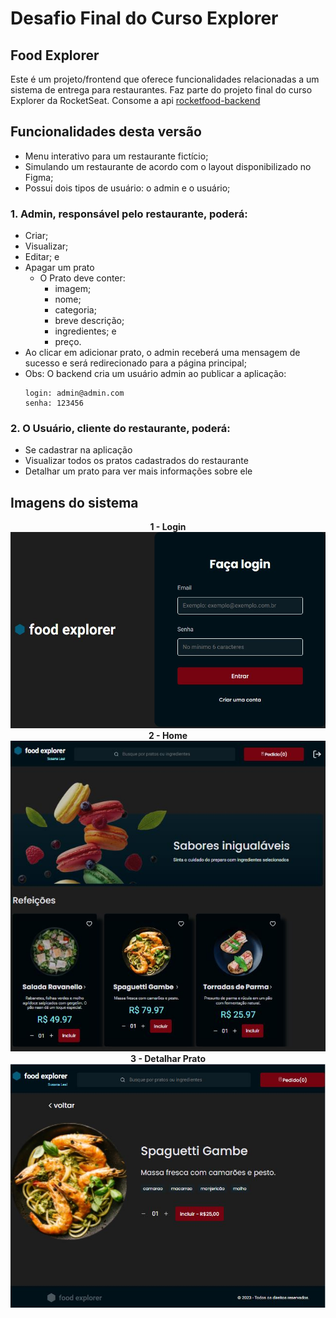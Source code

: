 # Desafio Final do Curso Explorer

## Food Explorer
Este é um projeto/frontend que oferece funcionalidades relacionadas a um sistema de entrega para restaurantes. Faz parte do projeto final do curso Explorer da RocketSeat. Consome a api [rocketfood-backend](https://github.com/susileal/rocketfood-backend)

## Funcionalidades desta versão
  - Menu interativo para um restaurante fictício;
  - Simulando um restaurante de acordo com o layout disponibilizado no Figma;
  - Possui dois tipos de usuário: o admin e o usuário;

 ### 1. Admin, responsável pelo restaurante, poderá:
- Criar;
- Visualizar;
- Editar; e 
- Apagar um prato
  - O Prato deve conter: 
    - imagem;
    - nome;
    - categoria;
    - breve descrição;
    - ingredientes; e 
    - preço. 
- Ao clicar em adicionar prato, o admin receberá uma mensagem de sucesso e será redirecionado para a página principal;
- Obs: O backend cria um usuário admin ao publicar a aplicação: 
    ```
    login: admin@admin.com 
    senha: 123456
    ```

### 2. O Usuário, cliente do restaurante, poderá:
- Se cadastrar na aplicação
- Visualizar todos os pratos cadastrados do restaurante
- Detalhar um prato para ver mais informações sobre ele

## Imagens do sistema

<div align="center">
  <div><strong>1 - Login</strong></div>
  <img src="/src/assets/login.jpg">
</div>

<div align="center">
  <div><strong>2 - Home</strong></div>
  <img src="/src/assets/home.jpg">
</div>

<div align="center">
  <div><strong>3 - Detalhar Prato</strong></div>
  <img src="/src/assets/dish-detail.jpg">
</div>

